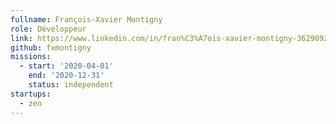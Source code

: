 ```yaml
---
fullname: François-Xavier Montigny
role: Développeur
link: https://www.linkedin.com/in/fran%C3%A7ois-xavier-montigny-36290920/
github: fxmontigny
missions:
  - start: '2020-04-01'
    end: '2020-12-31'
    status: independent
startups:
  - zen
---
```

